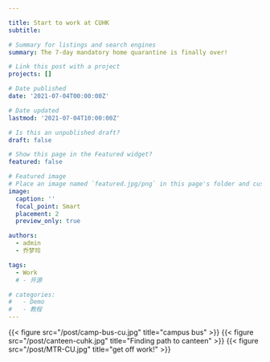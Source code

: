 ```yaml
---

title: Start to work at CUHK
subtitle: 

# Summary for listings and search engines
summary: The 7-day mandatory home quarantine is finally over!

# Link this post with a project
projects: []

# Date published
date: '2021-07-04T00:00:00Z'

# Date updated
lastmod: '2021-07-04T10:00:00Z'

# Is this an unpublished draft?
draft: false

# Show this page in the Featured widget?
featured: false

# Featured image
# Place an image named `featured.jpg/png` in this page's folder and customize its options here.
image:
  caption: ''
  focal_point: Smart
  placement: 2
  preview_only: true

authors:
  - admin
  - 乔梦玲

tags:
  - Work
  # - 开源

# categories:
#   - Demo
#   - 教程
---
```

{{< figure src="/post/camp-bus-cu.jpg" title="campus bus" >}}
{{< figure src="/post/canteen-cuhk.jpg" title="Finding path to canteen" >}}
{{< figure src="/post/MTR-CU.jpg" title="get off work!" >}}


<!-- 
## Overview

Are you David? -->


